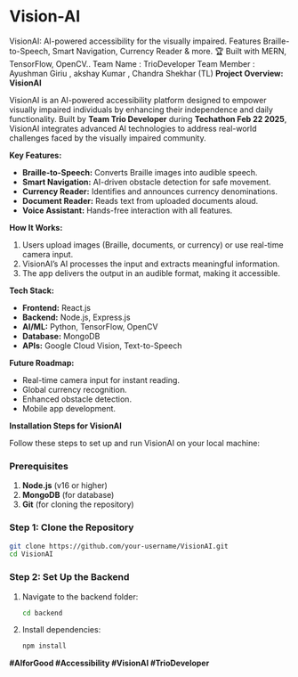 # Vision-AI
VisionAI: AI-powered accessibility for the visually impaired. Features Braille-to-Speech, Smart Navigation, Currency Reader &amp; more. 🏆 Built with MERN, TensorFlow, OpenCV..
Team Name : TrioDeveloper
Team Member : Ayushman Giriu , akshay Kumar , Chandra Shekhar (TL)
**Project Overview: VisionAI**  

VisionAI is an AI-powered accessibility platform designed to empower visually impaired individuals by enhancing their independence and daily functionality. Built by **Team Trio Developer** during **Techathon Feb 22 2025**, VisionAI integrates advanced AI technologies to address real-world challenges faced by the visually impaired community.  

**Key Features:**  
- **Braille-to-Speech:** Converts Braille images into audible speech.  
- **Smart Navigation:** AI-driven obstacle detection for safe movement.  
- **Currency Reader:** Identifies and announces currency denominations.  
- **Document Reader:** Reads text from uploaded documents aloud.  
- **Voice Assistant:** Hands-free interaction with all features.  

**How It Works:**  
1. Users upload images (Braille, documents, or currency) or use real-time camera input.  
2. VisionAI’s AI processes the input and extracts meaningful information.  
3. The app delivers the output in an audible format, making it accessible.  

**Tech Stack:**  
- **Frontend:** React.js  
- **Backend:** Node.js, Express.js  
- **AI/ML:** Python, TensorFlow, OpenCV  
- **Database:** MongoDB  
- **APIs:** Google Cloud Vision, Text-to-Speech  

**Future Roadmap:**  
- Real-time camera input for instant reading.  
- Global currency recognition.  
- Enhanced obstacle detection.  
- Mobile app development.  

**Installation Steps for VisionAI**  

Follow these steps to set up and run VisionAI on your local machine:  


### **Prerequisites**  
1. **Node.js** (v16 or higher)   
3. **MongoDB** (for database)  
4. **Git** (for cloning the repository)  



### **Step 1: Clone the Repository**  
```bash
git clone https://github.com/your-username/VisionAI.git
cd VisionAI
```



### **Step 2: Set Up the Backend**  
1. Navigate to the backend folder:  
   ```bash
   cd backend
   ```  
2. Install dependencies:  
   ```bash
   npm install
   ```  




**#AIforGood #Accessibility #VisionAI #TrioDeveloper**
